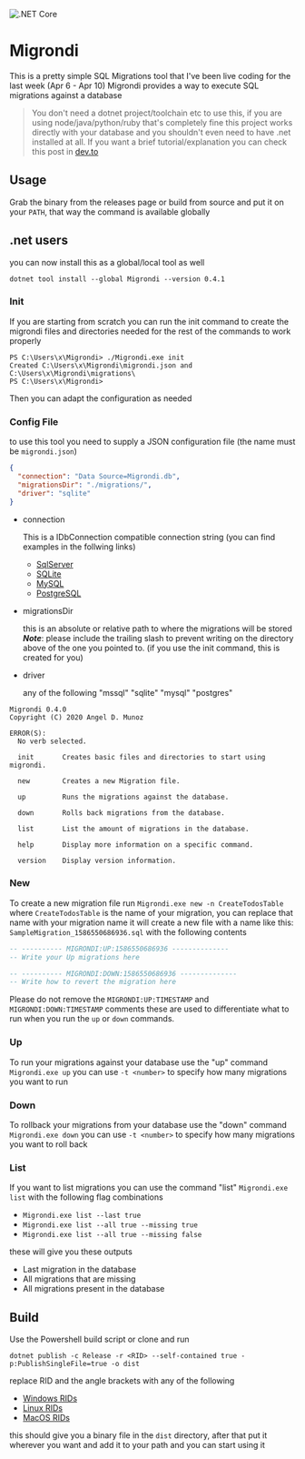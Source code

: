![.NET Core](https://github.com/AngelMunoz/Migrondi/workflows/.NET%20Core/badge.svg?branch=master)

# Migrondi
This is a pretty simple SQL Migrations tool that I've been live coding for the last week (Apr 6 - Apr 10) Migrondi provides a way to execute SQL migrations against a database

> You don't need a dotnet project/toolchain etc to use this, if you are using node/java/python/ruby that's completely fine this project works directly with your database and you shouldn't even need to have .net installed at all. If you want a brief tutorial/explanation you can check this post in [dev.to](https://dev.to/tunaxor/migrondi-simple-sql-migrations-tool-30lm)

## Usage
Grab the binary from the releases page or build from source and put it on your `PATH`, that way the command is available globally

## .net users
you can now install this as a global/local tool as well
```
dotnet tool install --global Migrondi --version 0.4.1
```

### Init
If you are starting from scratch you can run the init command to create the migrondi files and directories needed for the rest of the commands to work properly
```
PS C:\Users\x\Migrondi> ./Migrondi.exe init
Created C:\Users\x\Migrondi\migrondi.json and C:\Users\x\Migrondi\migrations\
PS C:\Users\x\Migrondi>
```
Then you can adapt the configuration as needed

### Config File
to use this tool you need to supply a JSON configuration file (the name must be `migrondi.json`)
```json
{
  "connection": "Data Source=Migrondi.db",
  "migrationsDir": "./migrations/",
  "driver": "sqlite"
}
```
- connection

    This is a IDbConnection compatible connection string (you can find examples in the follwing links)
    - [SqlServer](https://www.connectionstrings.com/sql-server/)
    - [SQLite](https://www.connectionstrings.com/sqlite/)
    - [MySQL](https://www.connectionstrings.com/mysql/)
    - [PostgreSQL](https://www.connectionstrings.com/postgresql/)

- migrationsDir
    
    this is an absolute or relative path to where the migrations will be stored ***Note***: please include the trailing slash to prevent writing on the directory above of the one you pointed to. (if you use the init command, this is created for you)

- driver

    any of the following "mssql" "sqlite" "mysql" "postgres"

```
Migrondi 0.4.0
Copyright (C) 2020 Angel D. Munoz

ERROR(S):
  No verb selected.

  init       Creates basic files and directories to start using migrondi.

  new        Creates a new Migration file.

  up         Runs the migrations against the database.

  down       Rolls back migrations from the database.

  list       List the amount of migrations in the database.

  help       Display more information on a specific command.

  version    Display version information.
```

### New
To create a new migration file run `Migrondi.exe new -n CreateTodosTable` where `CreateTodosTable` is the name of your migration, you can replace that name with your migration name it will create a new file with a name like this:
`SampleMigration_1586550686936.sql` with the following contents
```sql
-- ---------- MIGRONDI:UP:1586550686936 --------------
-- Write your Up migrations here

-- ---------- MIGRONDI:DOWN:1586550686936 --------------
-- Write how to revert the migration here
```
Please do not remove the `MIGRONDI:UP:TIMESTAMP` and `MIGRONDI:DOWN:TIMESTAMP` comments these are used to differentiate what to run when you run the `up` or `down` commands.

### Up
To run your migrations against your database use the "up" command `Migrondi.exe up` you can use `-t <number>` to specify how many migrations you want to run

### Down
To rollback your migrations from your database use the "down" command `Migrondi.exe down` you can use `-t <number>` to specify how many migrations you want to roll back

### List
If you want to list migrations you can use the command "list" `Migrondi.exe list` with the following flag combinations

- `Migrondi.exe list --last true`
- `Migrondi.exe list --all true --missing true`
- `Migrondi.exe list --all true --missing false`

these will give you these outputs

- Last migration in the database
- All migrations that are missing
- All migrations present in the database

## Build
Use the Powershell build script or clone and run
```
dotnet publish -c Release -r <RID> --self-contained true -p:PublishSingleFile=true -o dist
```
replace RID and the angle brackets with any of the following
- [Windows RIDs](https://docs.microsoft.com/en-us/dotnet/core/rid-catalog#windows-rids)
- [Linux RIDs](https://docs.microsoft.com/en-us/dotnet/core/rid-catalog#linux-rids)
- [MacOS RIDs](https://docs.microsoft.com/en-us/dotnet/core/rid-catalog#macos-rids)

this should give you a binary file in the `dist` directory, after that put it wherever you want and add it to your path and you can start using it
